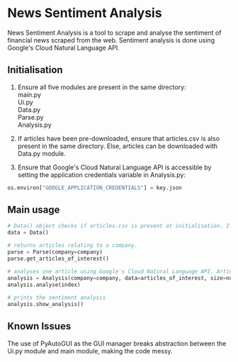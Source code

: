 # News Sentiment Analysis

News Sentiment Analysis is a tool to scrape and analyse the sentiment of financial news scraped from the web.
Sentiment analysis is done using Google's Cloud Natural Language API.

## Initialisation
1) Ensure all five modules are present in the same directory:  
    main.py  
    Ui.py  
    Data.py  
    Parse.py  
    Analysis.py  

2) If articles have been pre-downloaded, ensure that articles.csv is also present in the same directory. Else, articles can be downloaded with Data.py module.

3) Ensure that Google's Cloud Natural Language API is accessible by setting the application credentials variable in Analysis.py:
```python
os.environ["GOOGLE_APPLICATION_CREDENTIALS"] = key.json
```

## Main usage

```python
# Data() object checks if articles.csv is present at initialisation. If not present, it proceeds to scrape articles from the web.
data = Data()

# returns articles relating to a company.
parse = Parse(company=company)
parse.get_articles_of_interest()

# analyses one article using Google's Cloud Natural Language API. Articles are stored in the Analysis object, indexed by integers [0, number of articles)
analysis = Analysis(company=company, data=articles_of_interest, size=number_of_articles)
analysis.analyse(index)
    
# prints the sentiment analysis
analysis.show_analysis()
```

## Known Issues
The use of PyAutoGUI as the GUI manager breaks abstraction between the Ui.py module and main module, making the code messy.
